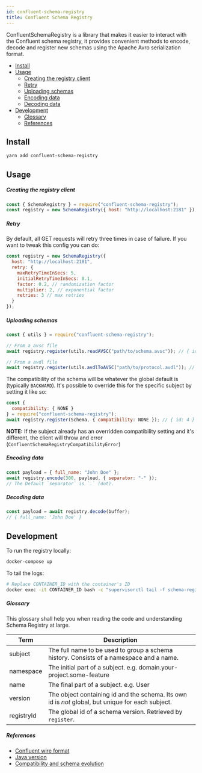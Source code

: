 ```yaml
---
id: confluent-schema-registry
title: Confluent Schema Registry
---
```


ConfluentSchemaRegistry is a library that makes it easier to interact with the Confluent schema registry, it provides convenient methods to encode, decode and register new schemas using the Apache Avro serialization format.

- [Install](#install)
- [Usage](#usage)
  - [Creating the registry client](#creating-the-registry-client)
  - [Retry](#retry)
  - [Uploading schemas](#uploading-schemas)
  - [Encoding data](#encoding-data)
  - [Decoding data](#decoding-data)
- [Development](#development)
  - [Glossary](#glossary)
  - [References](#references)

## Install

```sh
yarn add confluent-schema-registry
```

## Usage

##### Creating the registry client

```JavaScript
const { SchemaRegistry } = require("confluent-schema-registry");
const registry = new SchemaRegistry({ host: "http://localhost:2181" });
```

##### Retry

By default, all GET requests will retry three times in case of failure. If you want to tweak this config you can do:

```JavaScript
const registry = new SchemaRegistry({
  host: "http://localhost:2181",
  retry: {
    maxRetryTimeInSecs: 5,
    initialRetryTimeInSecs: 0.1,
    factor: 0.2, // randomization factor
    multiplier: 2, // exponential factor
    retries: 3 // max retries
  }
});
```

##### Uploading schemas

```JavaScript
const { utils } = require("confluent-schema-registry");

// From a avsc file
await registry.register(utils.readAVSC("path/to/schema.avsc")); // { id: 2 }

// From a avdl file
await registry.register(utils.avdlToAVSC("path/to/protocol.avdl")); // { id: 3 }
```

The compatibility of the schema will be whatever the global default is (typically `BACKWARD`).
It's possible to override this for the specific subject by setting it like so:

```JavaScript
const {
  compatibility: { NONE }
} = require("confluent-schema-registry");
await registry.register(Schema, { compatibility: NONE }); // { id: 4 }
```

**NOTE:**
If the subject already has an overridden compatibility setting and it's different,
the client will throw and error (`ConfluentSchemaRegistryCompatibilityError`)

##### Encoding data

```JavaScript
const payload = { full_name: "John Doe" };
await registry.encode(300, payload, { separator: "-" });
// The Default `separator` is `.` (dot).
```

##### Decoding data

```JavaScript
const payload = await registry.decode(buffer);
// { full_name: 'John Doe' }
```

## Development

To run the registry locally:

```sh
docker-compose up
```

To tail the logs:

```sh
# Replace CONTAINER_ID with the container's ID
docker exec -it CONTAINER_ID bash -c "supervisorctl tail -f schema-registry"
```

##### Glossary

This glossary shall help you when reading the code and understanding Schema Registry at large.

| Term       | Description                                                                                       |
| ---------- | ------------------------------------------------------------------------------------------------- |
| subject    | The full name to be used to group a schema history. Consists of a namespace and a name.           |
| namespace  | The initial part of a subject. e.g. domain.your-project.some-feature                              |
| name       | The final part of a subject. e.g. User                                                            |
| version    | The object containing id and the schema. Its own id is _not_ global, but unique for each subject. |
| registryId | The global id of a schema version. Retrieved by `register`.                                       |

##### References

- [Confluent wire format](https://github.com/confluentinc/schema-registry/blob/master/docs/serializer-formatter.rst)
- [Java version](https://github.com/confluentinc/schema-registry/tree/master/avro-serializer/src/main/java/io/confluent/kafka/serializers)
- [Compatibility and schema evolution](https://docs.confluent.io/current/avro.html)
